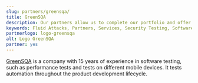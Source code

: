 ```yaml
---
slug: partners/greensqa/
title: GreenSQA
description: Our partners allow us to complete our portfolio and offer better security testing services. Get to know them and become one of them.
keywords: Fluid Attacks, Partners, Services, Security Testing, Software Development, Pentesting, Ethical Hacking
partnerlogo: logo-greensqa
alt: Logo GreenSQA
partner: yes
---
```


[GreenSQA](https://greensqa.com/en/) is a company with 15 years of
experience in software testing, such as performance tests and tests on
different mobile devices. It tests automation throughout the product
development lifecycle.
